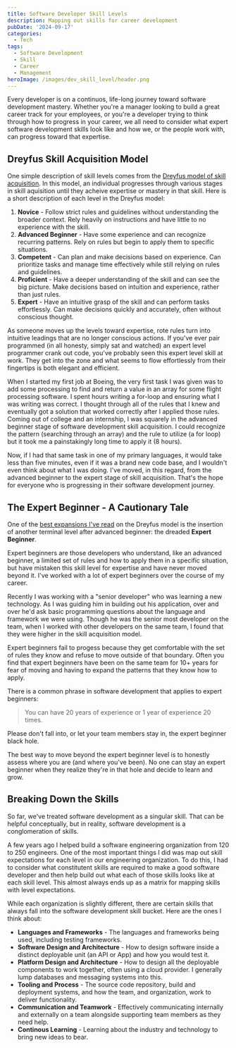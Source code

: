 ```yaml
---
title: Software Developer Skill Levels
description: Mapping out skills for career development
pubDate: '2024-09-17'
categories:
  - Tech
tags:
  - Software Development
  - Skill
  - Career
  - Management
heroImage: /images/dev_skill_level/header.png
---
```


Every developer is on a continuos, life-long journey toward software development mastery. Whether you're a manager looking to build a great career track for your employees, or you're a developer trying to think through how to progress in your career, we all need to consider what expert software development skills look like and how we, or the people work with, can progress toward that expertise.

## Dreyfus Skill Acquisition Model

One simple description of skill levels comes from the [Dreyfus model of skill acquisition](https://en.wikipedia.org/wiki/Dreyfus_model_of_skill_acquisition). In this model, an individual progresses through various stages in skill aquisition until they acheive expertise or mastery in that skill. Here is a short description of each level in the Dreyfus model:

1. **Novice** - Follow strict rules and guidelines without understanding the broader context. Rely heavily on instructions and have little to no experience with the skill.
1. **Advanced Beginner** - Have some experience and can recognize recurring patterns. Rely on rules but begin to apply them to specific situations.
1. **Competent** - Can plan and make decisions based on experience. Can prioritize tasks and manage time effectively while still relying on rules and guidelines.
1. **Proficient** - Have a deeper understanding of the skill and can see the big picture. Make decisions based on intuition and experience, rather than just rules.
1. **Expert** - Have an intuitive grasp of the skill and can perform tasks effortlessly. Can make decisions quickly and accurately, often without conscious thought.

As someone moves up the levels toward expertise, rote rules turn into intuitive leadings that are no longer conscious actions. If you've ever pair programmed (in all honesty, simply sat and watched) an expert level programmer crank out code, you've probably seen this expert level skill at work. They get into the zone and what seems to flow effortlessly from their fingertips is both elegant and efficient.

When I started my first job at Boeing, the very first task I was given was to add some processing to find and return a value in an array for some flight processing software. I spent hours writing a for-loop and ensuring what I was writing was correct. I thought through all of the rules that I knew and eventually got a solution that worked correctly after I applied those rules. Coming out of college and an internship, I was squarely in the advanced beginner stage of software development skill acquisition. I could recognize the pattern (searching through an array) and the rule to utilize (a for loop) but it took me a painstakingly long time to apply it (8 hours).

Now, if I had that same task in one of my primary languages, it would take less than five minutes, even if it was a brand new code base, and I wouldn't even think about what I was doing. I've moved, in this regard, from the advanced beginner to the expert stage of skill acquisition. That's the hope for everyone who is progressing in their software development journey.

## The Expert Beginner - A Cautionary Tale

One of the [best expansions I've read](https://daedtech.com/how-developers-stop-learning-rise-of-the-expert-beginner/) on the Dreyfus model is the insertion of another terminal level after advanced beginner: the dreaded **Expert Beginner**.

Expert beginners are those developers who understand, like an advanced beginner, a limited set of rules and how to apply them in a specific situation, but have mistaken this skill level for expertise and have never moved beyond it. I've worked with a lot of expert beginners over the course of my career.

Recently I was working with a "senior developer" who was learning a new technology. As I was guiding him in building out his application, over and over he'd ask basic programming questions about the language and framework we were using. Though he was the senior most developer on the team, when I worked with other developers on the same team, I found that they were higher in the skill acquisition model.

Expert beginners fail to progess because they get comfortable with the set of rules they know and refuse to move outside of that boundary. Often you find that expert beginners have been on the same team for 10+ years for fear of moving and having to expand the patterns that they know how to apply.

There is a common phrase in software development that applies to expert beginners:
> You can have 20 years of experience or 1 year of experience 20 times.

Please don't fall into, or let your team members stay in, the expert beginner black hole.

The best way to move beyond the expert beginner level is to honestly assess where you are (and where you've been). No one can stay an expert beginner when they realize they're in that hole and decide to learn and grow.

## Breaking Down the Skills

So far, we've treated software development as a singular skill. That can be helpful conceptually, but in reality, software development is a conglomeration of skills.

A few years ago I helped build a software engineering organization from 120 to 250 engineers. One of the most important things I did was map out skill expectations for each level in our engineering organization. To do this, I had to consider what constitutent skills are required to make a good software developer and then help build out what each of those skills looks like at each skill level. This almost always ends up as a matrix for mapping skills with level expectations.

While each organization is slightly different, there are certain skills that always fall into the software development skill bucket. Here are the ones I think about:

- **Languages and Frameworks** - The languages and frameworks being used, including testing frameworks.
- **Software Design and Architecture** - How to design software inside a distinct deployable unit (an API or App) and how you would test it.
- **Platform Design and Architecture** - How to design all the deployable components to work together, often using a cloud provider. I generally lump databases and messaging systems into this.
- **Tooling and Process** - The source code repository, build and deployment systems, and how the team, and organization, work to deliver functionality.
- **Communication and Teamwork** - Effectively communicating internally and externally on a team alongside supporting team members as they need help.
- **Continous Learning** - Learning about the industry and technology to bring new ideas to bear.